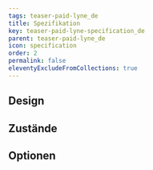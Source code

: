 ```yaml
---
tags: teaser-paid-lyne_de
title: Spezifikation
key: teaser-paid-lyne-specification_de
parent: teaser-paid-lyne_de
icon: specification
order: 2
permalink: false
eleventyExcludeFromCollections: true
---
```


## Design 

## Zustände

## Optionen


